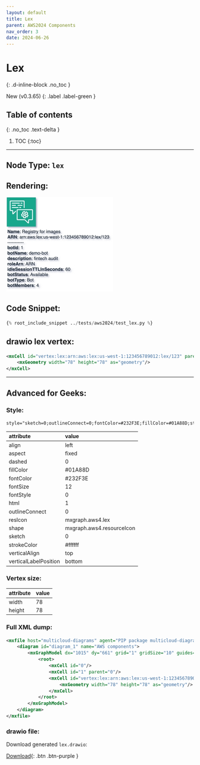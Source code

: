 ```yaml
---
layout: default
title: Lex
parent: AWS2024 Components
nav_order: 3
date: 2024-06-26
---
```


# Lex
{: .d-inline-block .no_toc }

New (v0.3.65)
{: .label .label-green }

## Table of contents
{: .no_toc .text-delta }

1. TOC
{:toc}

---


## Node Type: ``lex``

## Rendering:

![lambda](output/jpg/lex.jpg)

## Code Snippet:

```python
{% root_include_snippet ../tests/aws2024/test_lex.py %}
```

## drawio lex vertex:

```xml
<mxCell id="vertex:lex:arn:aws:lex:us-west-1:123456789012:lex/123" parent="1" vertex="1">
    <mxGeometry width="78" height="78" as="geometry"/>
</mxCell>
```
---

## Advanced for Geeks:

### Style:
```html
style="sketch=0;outlineConnect=0;fontColor=#232F3E;fillColor=#01A88D;strokeColor=#ffffff;dashed=0;verticalLabelPosition=bottom;verticalAlign=top;align=left;html=1;fontSize=12;fontStyle=0;aspect=fixed;shape=mxgraph.aws4.resourceIcon;resIcon=mxgraph.aws4.lex;"
```

| attribute | value |
|:----------|:------|
|align| left |
|aspect| fixed |
|dashed| 0 |
|fillColor| #01A88D |
|fontColor| #232F3E |
|fontSize| 12 |
|fontStyle| 0 |
|html| 1 |
|outlineConnect| 0 |
|resIcon| mxgraph.aws4.lex |
|shape| mxgraph.aws4.resourceIcon |
|sketch| 0 |
|strokeColor| #ffffff |
|verticalAlign| top |
|verticalLabelPosition| bottom |

### Vertex size:

| attribute | value |
|:---------|:-----------|
| width    | 78  |
| height   |78|

### Full XML dump:
```xml
<mxfile host="multicloud-diagrams" agent="PIP package multicloud-diagrams. Generate resources in draw.io compatible format for Cloud infrastructure. Copyrights @ Roman Tsypuk 2023. MIT license." type="MultiCloud">
    <diagram id="diagram_1" name="AWS components">
        <mxGraphModel dx="1015" dy="661" grid="1" gridSize="10" guides="1" tooltips="1" connect="1" arrows="1" fold="1" page="1" pageScale="1" pageWidth="850" pageHeight="1100" math="0" shadow="1">
            <root>
                <mxCell id="0"/>
                <mxCell id="1" parent="0"/>
                <mxCell id="vertex:lex:arn:aws:lex:us-west-1:123456789012:lex/123" value="&lt;b&gt;Name&lt;/b&gt;: Registry for images&lt;BR&gt;&lt;b&gt;ARN&lt;/b&gt;: arn:aws:lex:us-west-1:123456789012:lex/123&lt;BR&gt;-----------&lt;BR&gt;&lt;b&gt;botId&lt;/b&gt;: 1&lt;BR&gt;&lt;b&gt;botName&lt;/b&gt;: demo-bot&lt;BR&gt;&lt;b&gt;description&lt;/b&gt;: fintech audit&lt;BR&gt;&lt;b&gt;roleArn&lt;/b&gt;: ARN&lt;BR&gt;&lt;b&gt;idleSessionTTLInSeconds&lt;/b&gt;: 60&lt;BR&gt;&lt;b&gt;botStatus&lt;/b&gt;: Available&lt;BR&gt;&lt;b&gt;botType&lt;/b&gt;: Bot&lt;BR&gt;&lt;b&gt;botMembers&lt;/b&gt;: 4" style="sketch=0;outlineConnect=0;fontColor=#232F3E;fillColor=#01A88D;strokeColor=#ffffff;dashed=0;verticalLabelPosition=bottom;verticalAlign=top;align=left;html=1;fontSize=12;fontStyle=0;aspect=fixed;shape=mxgraph.aws4.resourceIcon;resIcon=mxgraph.aws4.lex;" parent="1" vertex="1">
                    <mxGeometry width="78" height="78" as="geometry"/>
                </mxCell>
            </root>
        </mxGraphModel>
    </diagram>
</mxfile>
```

### drawio file:

Download generated ``lex.drawio``:

[Download](output/drawio/lex.drawio){: .btn .btn-purple }